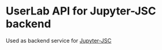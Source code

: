 # UserLab API for Jupyter-JSC backend

Used as backend service for [Jupyter-JSC](https://jupyter-jsc.fz-juelich.de)
